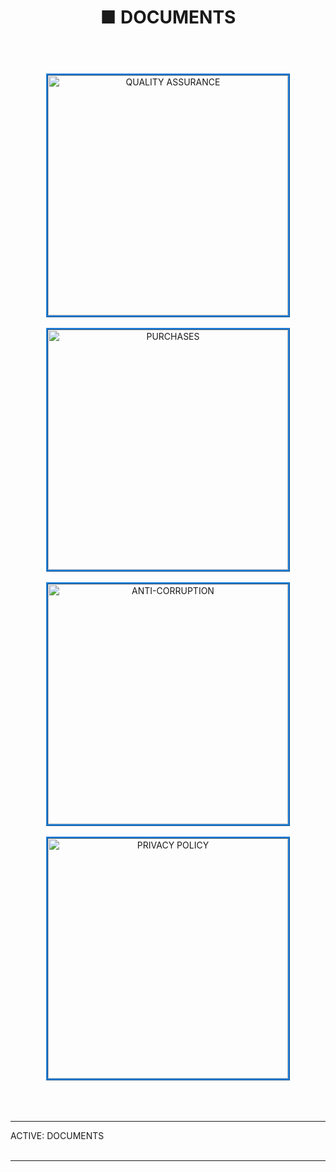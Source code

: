 ﻿---
title: ■ DOCUMENTS
sidebar: false
pager: false

---


<div align="center">
<br>
<a href="/menu/quality"> <img class="mbuttons" style="border:3px ridge #2181dc;" alt="QUALITY ASSURANCE" src="/img/buttons/quality.jpg" width="384"></a>
<br>
<br>
<a href="/menu/purchase"> <img class="mbuttons" style="border:3px ridge #2181dc;" alt="PURCHASES" src="/img/buttons/purchase.jpg" width="384"></a>
<br>
<br>
<a href="/menu/corruption"> <img class="mbuttons" style="border:3px ridge #2181dc;" alt="ANTI-CORRUPTION" src="/img/buttons/anti-corruption.jpg" width="384"></a>
<br>
<br>
<a href="/menu/privacy"> <img class="mbuttons" style="border:3px ridge #2181dc;" alt="PRIVACY POLICY" src="/img/buttons/privacy.jpg" width="384"></a>
<br>
<br>

</div>


<br>
<br>


<hr class="bottom-menu-hr">

<div class="active-section-1"> 
<div class="active-section-current-mobile"> ACTIVE: DOCUMENTS </div>

</div>

<br>

<hr class="bottom-menu-hr">